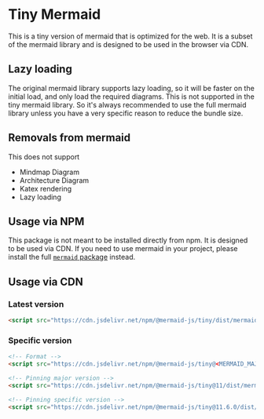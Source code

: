 # Tiny Mermaid

This is a tiny version of mermaid that is optimized for the web. It is a subset of the mermaid library and is designed to be used in the browser via CDN.

## Lazy loading

The original mermaid library supports lazy loading, so it will be faster on the initial load, and only load the required diagrams.
This is not supported in the tiny mermaid library. So it's always recommended to use the full mermaid library unless you have a very specific reason to reduce the bundle size.

## Removals from mermaid

This does not support

- Mindmap Diagram
- Architecture Diagram
- Katex rendering
- Lazy loading

## Usage via NPM

This package is not meant to be installed directly from npm. It is designed to be used via CDN.
If you need to use mermaid in your project, please install the full [`mermaid` package](https://www.npmjs.com/package/mermaid) instead.

## Usage via CDN

### Latest version

```html
<script src="https://cdn.jsdelivr.net/npm/@mermaid-js/tiny/dist/mermaid.tiny.js"></script>
```

### Specific version

```html
<!-- Format -->
<script src="https://cdn.jsdelivr.net/npm/@mermaid-js/tiny@<MERMAID_MAJOR_VERSION>/dist/mermaid.tiny.js"></script>

<!-- Pinning major version -->
<script src="https://cdn.jsdelivr.net/npm/@mermaid-js/tiny@11/dist/mermaid.tiny.js"></script>

<!-- Pinning specific version -->
<script src="https://cdn.jsdelivr.net/npm/@mermaid-js/tiny@11.6.0/dist/mermaid.tiny.js"></script>
```
